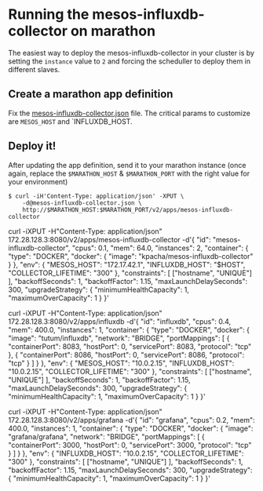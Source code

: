 Running the mesos-influxdb-collector on marathon
====

The easiest way to deploy the mesos-influxdb-collector in your cluster is by setting the `instance` value to `2` and forcing the scheduller to deploy them in different slaves.

## Create a marathon app definition

Fix the [mesos-influxdb-collector.json](https://github.com/kpacha/mesos-influxdb-collector/blob/master/marathon/mesos-influxdb-collector.json) file. The critical params to customize are `MESOS_HOST` and `INFLUXDB_HOST.

## Deploy it!

After updating the app definition, send it to your marathon instance (once again, replace the `$MARATHON_HOST` & `$MARATHON_PORT` with the right value for your environment)

```
$ curl -iH'Content-Type: application/json' -XPUT \
    -d@mesos-influxdb-collector.json \
    http://$MARATHON_HOST:$MARATHON_PORT/v2/apps/mesos-influxdb-collector
```

curl -iXPUT -H"Content-Type: application/json" 172.28.128.3:8080/v2/apps/mesos-influxdb-collector -d'{
  "id": "mesos-influxdb-collector",
  "cpus": 0.1,
  "mem": 64.0,
  "instances": 2,
  "container": {
    "type": "DOCKER",
    "docker": {
      "image": "kpacha/mesos-influxdb-collector"
    }
  },
  "env": {
    "MESOS_HOST": "172.17.42.1",
    "INFLUXDB_HOST": "$HOST",
    "COLLECTOR_LIFETIME": "300"
  },
  "constraints": [
    ["hostname", "UNIQUE"]
  ],
  "backoffSeconds": 1,
  "backoffFactor": 1.15,
  "maxLaunchDelaySeconds": 300,
  "upgradeStrategy": {
    "minimumHealthCapacity": 1,
    "maximumOverCapacity": 1
  }
}'

curl -iXPUT -H"Content-Type: application/json" 172.28.128.3:8080/v2/apps/influxdb -d'{
  "id": "influxdb",
  "cpus": 0.4,
  "mem": 400.0,
  "instances": 1,
  "container": {
    "type": "DOCKER",
    "docker": {
      "image": "tutum/influxdb",
      "network": "BRIDGE",
      "portMappings": [
        { "containerPort": 8083, "hostPort": 0, "servicePort": 8083, "protocol": "tcp" },
        { "containerPort": 8086, "hostPort": 0, "servicePort": 8086, "protocol": "tcp" }
      ]
    }
  },
  "env": {
    "MESOS_HOST": "10.0.2.15",
    "INFLUXDB_HOST": "10.0.2.15",
    "COLLECTOR_LIFETIME": "300"
  },
  "constraints": [
    ["hostname", "UNIQUE"]
  ],
  "backoffSeconds": 1,
  "backoffFactor": 1.15,
  "maxLaunchDelaySeconds": 300,
  "upgradeStrategy": {
    "minimumHealthCapacity": 1,
    "maximumOverCapacity": 1
  }
}'

curl -iXPUT -H"Content-Type: application/json" 172.28.128.3:8080/v2/apps/grafana -d'{
  "id": "grafana",
  "cpus": 0.2,
  "mem": 400.0,
  "instances": 1,
  "container": {
    "type": "DOCKER",
    "docker": {
      "image": "grafana/grafana",
      "network": "BRIDGE",
      "portMappings": [
        { "containerPort": 3000, "hostPort": 0, "servicePort": 3000, "protocol": "tcp" }
      ]
    }
  },
  "env": {
    "INFLUXDB_HOST": "10.0.2.15",
    "COLLECTOR_LIFETIME": "300"
  },
  "constraints": [
    ["hostname", "UNIQUE"]
  ],
  "backoffSeconds": 1,
  "backoffFactor": 1.15,
  "maxLaunchDelaySeconds": 300,
  "upgradeStrategy": {
    "minimumHealthCapacity": 1,
    "maximumOverCapacity": 1
  }
}'